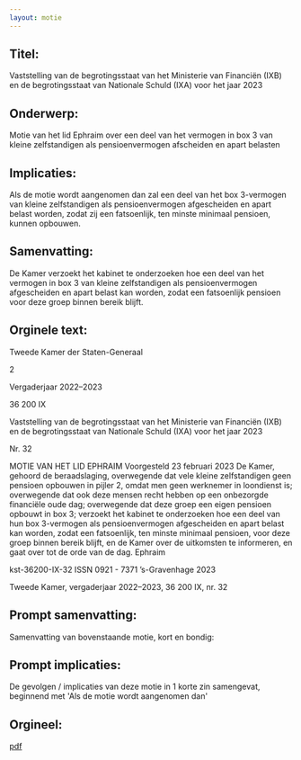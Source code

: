 ```yaml
---
layout: motie
---
```

## Titel:
Vaststelling van de begrotingsstaat van het Ministerie van Financiën (IXB) en de begrotingsstaat van Nationale Schuld (IXA) voor het jaar 2023
## Onderwerp:
Motie van het lid Ephraim over een deel van het vermogen in box 3 van kleine zelfstandigen als pensioenvermogen afscheiden en apart belasten
## Implicaties:

Als de motie wordt aangenomen dan zal een deel van het box 3-vermogen van kleine zelfstandigen als pensioenvermogen afgescheiden en apart belast worden, zodat zij een fatsoenlijk, ten minste minimaal pensioen, kunnen opbouwen.
## Samenvatting:

De Kamer verzoekt het kabinet te onderzoeken hoe een deel van het vermogen in box 3 van kleine zelfstandigen als pensioenvermogen afgescheiden en apart belast kan worden, zodat een fatsoenlijk pensioen voor deze groep binnen bereik blijft.
## Orginele text:


Tweede Kamer der Staten-Generaal

2

Vergaderjaar 2022–2023

36 200 IX

Vaststelling van de begrotingsstaat van het
Ministerie van Financiën (IXB) en de
begrotingsstaat van Nationale Schuld (IXA) voor
het jaar 2023

Nr. 32

MOTIE VAN HET LID EPHRAIM
Voorgesteld 23 februari 2023
De Kamer,
gehoord de beraadslaging,
overwegende dat vele kleine zelfstandigen geen pensioen opbouwen in
pijler 2, omdat men geen werknemer in loondienst is;
overwegende dat ook deze mensen recht hebben op een onbezorgde
financiële oude dag;
overwegende dat deze groep een eigen pensioen opbouwt in box 3;
verzoekt het kabinet te onderzoeken hoe een deel van hun box
3-vermogen als pensioenvermogen afgescheiden en apart belast kan
worden, zodat een fatsoenlijk, ten minste minimaal pensioen, voor deze
groep binnen bereik blijft, en de Kamer over de uitkomsten te informeren,
en gaat over tot de orde van de dag.
Ephraim

kst-36200-IX-32
ISSN 0921 - 7371
’s-Gravenhage 2023

Tweede Kamer, vergaderjaar 2022–2023, 36 200 IX, nr. 32


## Prompt samenvatting:
Samenvatting van bovenstaande motie, kort en bondig:


## Prompt implicaties:
De gevolgen / implicaties van deze motie in 1 korte zin samengevat, beginnend met 'Als de motie wordt aangenomen dan' 

## Orgineel:
[pdf](https://gegevensmagazijn.tweedekamer.nl/OData/v4/2.0/Document(764a95ad-16fe-45ae-98ae-11ca0aba925d)/resource)
